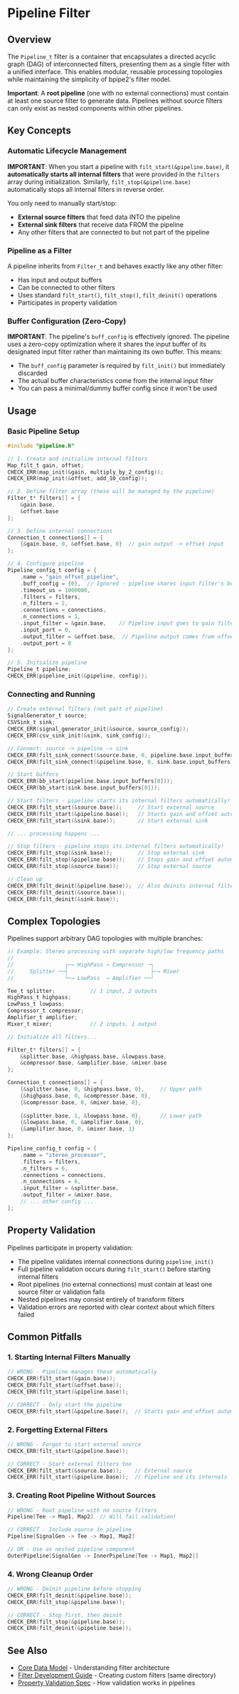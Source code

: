 # Pipeline Filter

## Overview

The `Pipeline_t` filter is a container that encapsulates a directed acyclic graph (DAG) of interconnected filters, presenting them as a single filter with a unified interface. This enables modular, reusable processing topologies while maintaining the simplicity of bpipe2's filter model.

**Important**: A **root pipeline** (one with no external connections) must contain at least one source filter to generate data. Pipelines without source filters can only exist as nested components within other pipelines.

## Key Concepts

### Automatic Lifecycle Management

**IMPORTANT**: When you start a pipeline with `filt_start(&pipeline.base)`, it **automatically starts all internal filters** that were provided in the `filters` array during initialization. Similarly, `filt_stop(&pipeline.base)` automatically stops all internal filters in reverse order.

You only need to manually start/stop:
- **External source filters** that feed data INTO the pipeline
- **External sink filters** that receive data FROM the pipeline
- Any other filters that are connected to but not part of the pipeline

### Pipeline as a Filter

A pipeline inherits from `Filter_t` and behaves exactly like any other filter:
- Has input and output buffers
- Can be connected to other filters
- Uses standard `filt_start()`, `filt_stop()`, `filt_deinit()` operations
- Participates in property validation

### Buffer Configuration (Zero-Copy)

**IMPORTANT**: The pipeline's `buff_config` is effectively ignored. The pipeline uses a zero-copy optimization where it shares the input buffer of its designated input filter rather than maintaining its own buffer. This means:
- The `buff_config` parameter is required by `filt_init()` but immediately discarded
- The actual buffer characteristics come from the internal input filter
- You can pass a minimal/dummy buffer config since it won't be used

## Usage

### Basic Pipeline Setup

```c
#include "pipeline.h"

// 1. Create and initialize internal filters
Map_filt_t gain, offset;
CHECK_ERR(map_init(&gain, multiply_by_2_config));
CHECK_ERR(map_init(&offset, add_10_config));

// 2. Define filter array (these will be managed by the pipeline)
Filter_t* filters[] = {
    &gain.base,
    &offset.base
};

// 3. Define internal connections
Connection_t connections[] = {
    {&gain.base, 0, &offset.base, 0}  // gain output -> offset input
};

// 4. Configure pipeline
Pipeline_config_t config = {
    .name = "gain_offset_pipeline",
    .buff_config = {0},  // Ignored - pipeline shares input filter's buffer
    .timeout_us = 1000000,
    .filters = filters,
    .n_filters = 2,
    .connections = connections,
    .n_connections = 1,
    .input_filter = &gain.base,    // Pipeline input goes to gain filter
    .input_port = 0,
    .output_filter = &offset.base,  // Pipeline output comes from offset filter
    .output_port = 0
};

// 5. Initialize pipeline
Pipeline_t pipeline;
CHECK_ERR(pipeline_init(&pipeline, config));
```

### Connecting and Running

```c
// Create external filters (not part of pipeline)
SignalGenerator_t source;
CSVSink_t sink;
CHECK_ERR(signal_generator_init(&source, source_config));
CHECK_ERR(csv_sink_init(&sink, sink_config));

// Connect: source -> pipeline -> sink
CHECK_ERR(filt_sink_connect(&source.base, 0, pipeline.base.input_buffers[0]));
CHECK_ERR(filt_sink_connect(&pipeline.base, 0, sink.base.input_buffers[0]));

// Start buffers
CHECK_ERR(bb_start(pipeline.base.input_buffers[0]));
CHECK_ERR(bb_start(sink.base.input_buffers[0]));

// Start filters - pipeline starts its internal filters automatically!
CHECK_ERR(filt_start(&source.base));     // Start external source
CHECK_ERR(filt_start(&pipeline.base));   // Starts gain and offset automatically
CHECK_ERR(filt_start(&sink.base));       // Start external sink

// ... processing happens ...

// Stop filters - pipeline stops its internal filters automatically!
CHECK_ERR(filt_stop(&sink.base));        // Stop external sink
CHECK_ERR(filt_stop(&pipeline.base));    // Stops gain and offset automatically
CHECK_ERR(filt_stop(&source.base));      // Stop external source

// Clean up
CHECK_ERR(filt_deinit(&pipeline.base));  // Also deinits internal filters
CHECK_ERR(filt_deinit(&source.base));
CHECK_ERR(filt_deinit(&sink.base));
```

## Complex Topologies

Pipelines support arbitrary DAG topologies with multiple branches:

```c
// Example: Stereo processing with separate high/low frequency paths
//
//                ┌─→ HighPass → Compressor ─┐
//     Splitter ──┤                          ├─→ Mixer
//                └─→ LowPass  → Amplifier ──┘

Tee_t splitter;           // 1 input, 2 outputs
HighPass_t highpass;      
LowPass_t lowpass;
Compressor_t compressor;
Amplifier_t amplifier;
Mixer_t mixer;            // 2 inputs, 1 output

// Initialize all filters...

Filter_t* filters[] = {
    &splitter.base, &highpass.base, &lowpass.base,
    &compressor.base, &amplifier.base, &mixer.base
};

Connection_t connections[] = {
    {&splitter.base, 0, &highpass.base, 0},     // Upper path
    {&highpass.base, 0, &compressor.base, 0},
    {&compressor.base, 0, &mixer.base, 0},
    
    {&splitter.base, 1, &lowpass.base, 0},      // Lower path
    {&lowpass.base, 0, &amplifier.base, 0},
    {&amplifier.base, 0, &mixer.base, 1}
};

Pipeline_config_t config = {
    .name = "stereo_processor",
    .filters = filters,
    .n_filters = 6,
    .connections = connections,
    .n_connections = 6,
    .input_filter = &splitter.base,
    .output_filter = &mixer.base,
    // ... other config ...
};
```

## Property Validation

Pipelines participate in property validation:
- The pipeline validates internal connections during `pipeline_init()`
- Full pipeline validation occurs during `filt_start()` before starting internal filters
- Root pipelines (no external connections) must contain at least one source filter or validation fails
- Nested pipelines may consist entirely of transform filters
- Validation errors are reported with clear context about which filters failed

## Common Pitfalls

### 1. Starting Internal Filters Manually
```c
// WRONG - Pipeline manages these automatically
CHECK_ERR(filt_start(&gain.base));
CHECK_ERR(filt_start(&offset.base));
CHECK_ERR(filt_start(&pipeline.base));

// CORRECT - Only start the pipeline
CHECK_ERR(filt_start(&pipeline.base));  // Starts gain and offset automatically
```

### 2. Forgetting External Filters
```c
// WRONG - Forgot to start external source
CHECK_ERR(filt_start(&pipeline.base));

// CORRECT - Start external filters too
CHECK_ERR(filt_start(&source.base));    // External source
CHECK_ERR(filt_start(&pipeline.base));  // Pipeline and its internals
```

### 3. Creating Root Pipeline Without Sources
```c
// WRONG - Root pipeline with no source filters
Pipeline[Tee -> Map1, Map2]  // Will fail validation!

// CORRECT - Include source in pipeline
Pipeline[SignalGen -> Tee -> Map1, Map2]

// OR - Use as nested pipeline component
OuterPipeline[SignalGen -> InnerPipeline[Tee -> Map1, Map2]]
```

### 4. Wrong Cleanup Order
```c
// WRONG - Deinit pipeline before stopping
CHECK_ERR(filt_deinit(&pipeline.base));
CHECK_ERR(filt_stop(&pipeline.base));

// CORRECT - Stop first, then deinit
CHECK_ERR(filt_stop(&pipeline.base));
CHECK_ERR(filt_deinit(&pipeline.base));
```
## See Also

- [Core Data Model](../architecture/core_data_model.md) - Understanding filter architecture
- [Filter Development Guide](filter_development_guide.md) - Creating custom filters (same directory)
- [Property Validation Spec](../reference/property_validation_spec.md) - How validation works in pipelines
